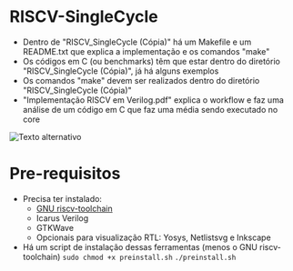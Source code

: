 # RISCV-SingleCycle
- Dentro de "RISCV_SingleCycle (Cópia)" há um Makefile e um README.txt que explica a implementação e os comandos "make"
- Os códigos em C (ou benchmarks) têm que estar dentro do diretório "RISCV_SingleCycle (Cópia)", já há alguns exemplos
- Os comandos "make" devem ser realizados dentro do diretório "RISCV_SingleCycle (Cópia)"
- "Implementação RISCV em Verilog.pdf" explica o workflow e faz uma análise de um código em C que faz uma média sendo executado no core

![Texto alternativo](https://github.com/gabrielucascp14/RISCV-SingleCycle/blob/6c0a1652abde503abc3db2b124d26a0de18008a0/RISCV_SingleCycle%20(C%C3%B3pia)/Arquitetura_com_adicoes.png)

# Pre-requisitos
- Precisa ter instalado:
  - [GNU riscv-toolchain](https://github.com/riscv-collab/riscv-gnu-toolchain)
  - Icarus Verilog
  - GTKWave
  - Opcionais para visualização RTL: Yosys, Netlistsvg e Inkscape
- Há um script de instalação dessas ferramentas (menos o GNU riscv-toolchain)
`sudo chmod +x preinstall.sh`
`./preinstall.sh`
